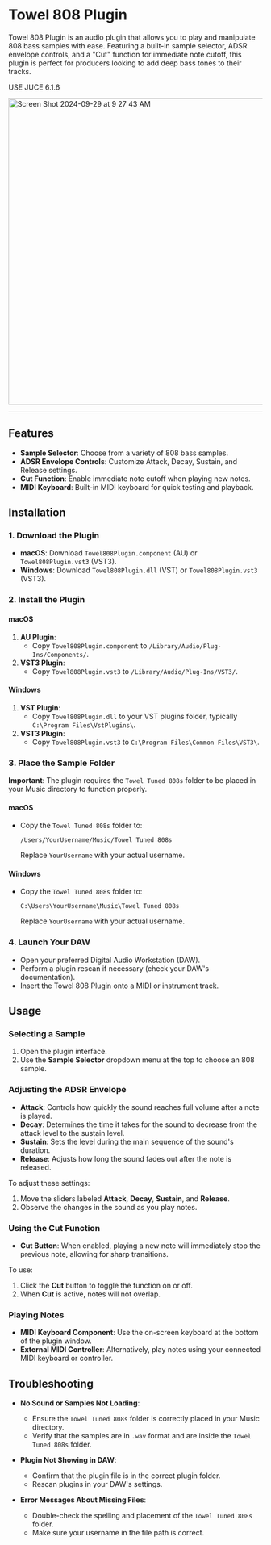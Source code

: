 # Towel 808 Plugin

Towel 808 Plugin is an audio plugin that allows you to play and manipulate 808 bass samples with ease. Featuring a built-in sample selector, ADSR envelope controls, and a "Cut" function for immediate note cutoff, this plugin is perfect for producers looking to add deep bass tones to their tracks.

USE JUCE 6.1.6

<img width="607" alt="Screen Shot 2024-09-29 at 9 27 43 AM" src="https://github.com/user-attachments/assets/dd33141a-4d4b-45ac-8f56-38772d8603fe">

---

## Features

- **Sample Selector**: Choose from a variety of 808 bass samples.
- **ADSR Envelope Controls**: Customize Attack, Decay, Sustain, and Release settings.
- **Cut Function**: Enable immediate note cutoff when playing new notes.
- **MIDI Keyboard**: Built-in MIDI keyboard for quick testing and playback.

## Installation

### 1. Download the Plugin

- **macOS**: Download `Towel808Plugin.component` (AU) or `Towel808Plugin.vst3` (VST3).
- **Windows**: Download `Towel808Plugin.dll` (VST) or `Towel808Plugin.vst3` (VST3).

### 2. Install the Plugin

#### macOS

1. **AU Plugin**:
   - Copy `Towel808Plugin.component` to `/Library/Audio/Plug-Ins/Components/`.
2. **VST3 Plugin**:
   - Copy `Towel808Plugin.vst3` to `/Library/Audio/Plug-Ins/VST3/`.

#### Windows

1. **VST Plugin**:
   - Copy `Towel808Plugin.dll` to your VST plugins folder, typically `C:\Program Files\VstPlugins\`.
2. **VST3 Plugin**:
   - Copy `Towel808Plugin.vst3` to `C:\Program Files\Common Files\VST3\`.

### 3. Place the Sample Folder

**Important**: The plugin requires the `Towel Tuned 808s` folder to be placed in your Music directory to function properly.

#### macOS

- Copy the `Towel Tuned 808s` folder to:

  ```
  /Users/YourUsername/Music/Towel Tuned 808s
  ```

  Replace `YourUsername` with your actual username.

#### Windows

- Copy the `Towel Tuned 808s` folder to:

  ```
  C:\Users\YourUsername\Music\Towel Tuned 808s
  ```

  Replace `YourUsername` with your actual username.

### 4. Launch Your DAW

- Open your preferred Digital Audio Workstation (DAW).
- Perform a plugin rescan if necessary (check your DAW's documentation).
- Insert the Towel 808 Plugin onto a MIDI or instrument track.

## Usage

### Selecting a Sample

1. Open the plugin interface.
2. Use the **Sample Selector** dropdown menu at the top to choose an 808 sample.

### Adjusting the ADSR Envelope

- **Attack**: Controls how quickly the sound reaches full volume after a note is played.
- **Decay**: Determines the time it takes for the sound to decrease from the attack level to the sustain level.
- **Sustain**: Sets the level during the main sequence of the sound's duration.
- **Release**: Adjusts how long the sound fades out after the note is released.

To adjust these settings:

1. Move the sliders labeled **Attack**, **Decay**, **Sustain**, and **Release**.
2. Observe the changes in the sound as you play notes.

### Using the Cut Function

- **Cut Button**: When enabled, playing a new note will immediately stop the previous note, allowing for sharp transitions.

To use:

1. Click the **Cut** button to toggle the function on or off.
2. When **Cut** is active, notes will not overlap.

### Playing Notes

- **MIDI Keyboard Component**: Use the on-screen keyboard at the bottom of the plugin window.
- **External MIDI Controller**: Alternatively, play notes using your connected MIDI keyboard or controller.

## Troubleshooting

- **No Sound or Samples Not Loading**:
  - Ensure the `Towel Tuned 808s` folder is correctly placed in your Music directory.
  - Verify that the samples are in `.wav` format and are inside the `Towel Tuned 808s` folder.

- **Plugin Not Showing in DAW**:
  - Confirm that the plugin file is in the correct plugin folder.
  - Rescan plugins in your DAW's settings.

- **Error Messages About Missing Files**:
  - Double-check the spelling and placement of the `Towel Tuned 808s` folder.
  - Make sure your username in the file path is correct.

